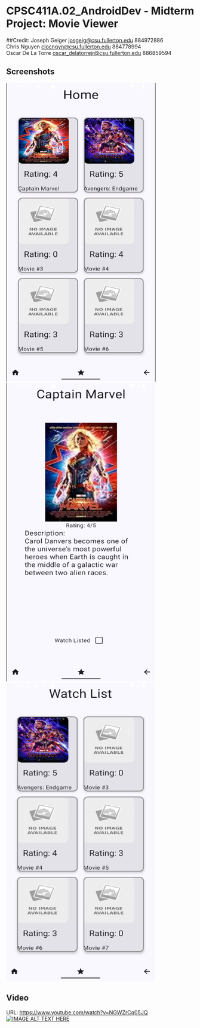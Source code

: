 # CPSC411A.02_AndroidDev - Midterm Project: Movie Viewer
##Credit:
Joseph Geiger josgeig@csu.fullerton.edu 884972886\
Chris Nguyen clocngyn@csu.fullerton.edu 884778994\
Oscar De La Torre oscar_delatorrejr@csu.fullerton.edu 886859594

## Screenshots
<img src="screenshots/Screenshot_1.png" alt="Project Sketch" width=400 height=800>
<img src="screenshots/Screenshot_2.png" alt="Project Sketch" width=400 height=800>
<img src="screenshots/Screenshot_3.png" alt="Project Sketch" width=400 height=800>

## Video
URL: https://www.youtube.com/watch?v=NGWZrCq05JQ
[![IMAGE ALT TEXT HERE](https://img.youtube.com/vi/NGWZrCq05JQ/0.jpg)](https://www.youtube.com/watch?v=NGWZrCq05JQ)
